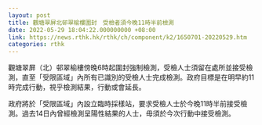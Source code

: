 ```yaml
---
layout: post
title: 觀塘翠屏北邨翠榆樓圍封　受檢者須今晚11時半前檢測
date: 2022-05-29 18:04:22.000000000 +08:00
link: https://news.rthk.hk/rthk/ch/component/k2/1650701-20220529.htm
categories: rthk
---
```


觀塘翠屏（北）邨翠榆樓傍晚6時起圍封強制檢測，受檢人士須留在處所並接受檢測，直至「受限區域」內所有已識別的受檢人士完成檢測。政府目標是在明早約11時完成行動，視乎檢測結果，行動或會延長。
 
政府將於「受限區域」內設立臨時採樣站，要求受檢人士於今晚11時半前接受檢測。過去14日內曾經檢測呈陽性結果的人士，毋須於今次行動中接受檢測。
